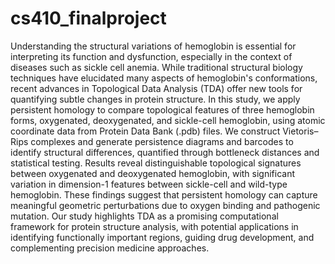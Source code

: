 # cs410_finalproject
Understanding the structural variations of hemoglobin is essential for interpreting its function and dysfunction, especially in the context of diseases such as sickle cell anemia. While traditional structural biology techniques have elucidated many aspects of hemoglobin's conformations, recent advances in Topological Data Analysis (TDA) offer new tools for quantifying subtle changes in protein structure. In this study, we apply persistent homology to compare topological features of three hemoglobin forms, oxygenated, deoxygenated, and sickle-cell hemoglobin, using atomic coordinate data from Protein Data Bank (.pdb) files. We construct Vietoris–Rips complexes and generate persistence diagrams and barcodes to identify structural differences, quantified through bottleneck distances and statistical testing. Results reveal distinguishable topological signatures between oxygenated and deoxygenated hemoglobin, with significant variation in dimension-1 features between sickle-cell and wild-type hemoglobin. These findings suggest that persistent homology can capture meaningful geometric perturbations due to oxygen binding and pathogenic mutation. Our study highlights TDA as a promising computational framework for protein structure analysis, with potential applications in identifying functionally important regions, guiding drug development, and complementing precision medicine approaches.

